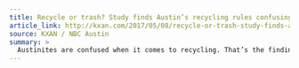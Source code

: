 ```yaml
---
title: Recycle or trash? Study finds Austin’s recycling rules confusing
article_link: http://kxan.com/2017/05/08/recycle-or-trash-study-finds-austins-recycling-rules-confusing/
source: KXAN / NBC Austin
summary: >
  Austinites are confused when it comes to recycling. That’s the findings from a new study conducted by Austin’s Resource Recovery.
---
```

